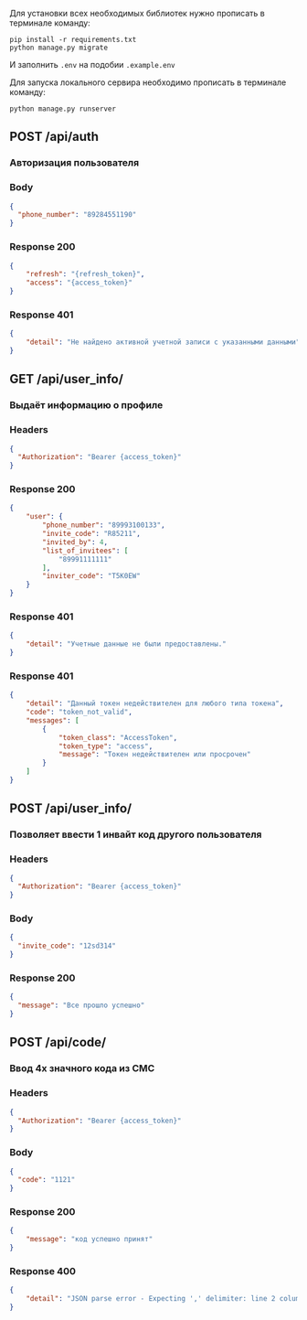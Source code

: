 Для установки всех необходимых библиотек нужно прописать в терминале команду:
```commandline
pip install -r requirements.txt
python manage.py migrate
```
И заполнить `.env` на подобии `.example.env`

Для запуска локального сервира необходимо прописать в терминале команду:
```commandline
python manage.py runserver
```


## POST /api/auth

### Авторизация пользователя

### Body
```json
{
  "phone_number": "89284551190"
}
```

### Response 200
```json
{
    "refresh": "{refresh_token}",
    "access": "{access_token}"
}
```

### Response 401
```json
{
    "detail": "Не найдено активной учетной записи с указанными данными"
}
```

## GET /api/user_info/

### Выдаёт информацию о профиле

### Headers
```json
{
  "Authorization": "Bearer {access_token}"
}
```

### Response 200
```json
{
    "user": {
        "phone_number": "89993100133",
        "invite_code": "R85211",
        "invited_by": 4,
        "list_of_invitees": [
            "89991111111"
        ],
        "inviter_code": "T5K0EW"
    }
}
```
### Response 401
```json
{
    "detail": "Учетные данные не были предоставлены."
}
```
### Response 401
```json
{
    "detail": "Данный токен недействителен для любого типа токена",
    "code": "token_not_valid",
    "messages": [
        {
            "token_class": "AccessToken",
            "token_type": "access",
            "message": "Токен недействителен или просрочен"
        }
    ]
}
```

## POST /api/user_info/

### Позволяет ввести 1 инвайт код другого пользователя

### Headers
```json
{
  "Authorization": "Bearer {access_token}"
}
```

### Body
```json
{
  "invite_code": "12sd314"
}
```

### Response 200
```json
{
  "message": "Все прошло успешно"
}
```

## POST /api/code/

### Ввод 4х значного кода из СМС

### Headers
```json
{
  "Authorization": "Bearer {access_token}"
}
```
### Body
```json
{
  "code": "1121"
}
```

### Response 200
```json
{
    "message": "код успешно принят"
}
```
### Response 400
```json
{
    "detail": "JSON parse error - Expecting ',' delimiter: line 2 column 14 (char 15)"
}
```

